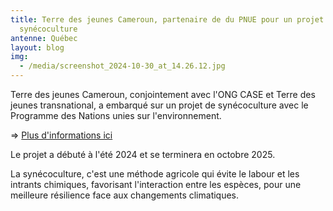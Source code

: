 ```yaml
---
title: Terre des jeunes Cameroun, partenaire de du PNUE pour un projet de
  synécoculture
antenne: Québec
layout: blog
img:
  - /media/screenshot_2024-10-30_at_14.26.12.jpg
---
```

Terre des jeunes Cameroun, conjointement avec l'ONG CASE et Terre des jeunes transnational, a embarqué sur un projet de synécoculture avec le Programme des Nations unies sur l'environnement.

=> [Plus d'informations ici](https://www.ctc-n.org/technical-assistance/projects/local-climate-resilience-through-synecoculture-high-yield)

Le projet a débuté à l'été 2024 et se terminera en octobre 2025.

La synécoculture, c'est une méthode agricole qui évite le labour et les intrants chimiques, favorisant l'interaction entre les espèces, pour une meilleure résilience face aux changements climatiques.